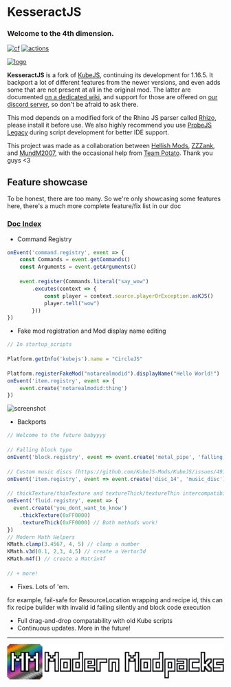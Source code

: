# KesseractJS
### Welcome to the 4th dimension.

[![cf](https://cf.way2muchnoise.eu/full_kesseractjs_downloads.svg)](https://www.curseforge.com/minecraft/mc-mods/kesseractjs)
[![actions](https://github.com/hellish-mods/kesseractjs/actions/workflows/build_1605.yml/badge.svg)](https://github.com/hellish-mods/kesseractjs)

[![logo](https://media.forgecdn.net/avatars/1002/899/638523320288453902.gif)](https://www.curseforge.com/minecraft/mc-mods/kesseractjs)

**KesseractJS** is a fork of [KubeJS](https://kubejs.com/), continuing its development for 1.16.5. It backport a lot of different features from the newer versions, and even adds some that are not present at all in the original mod. The latter are documented [on a dedicated wiki](https://wiki.modernmodpacks.site/wiki/hellish-mods/kesseractjs), and support for those are offered on [our discord server](https://discord.modernmodpacks.site), so don't be afraid to ask there.

This mod depends on a modified fork of the Rhino JS parser called [Rhizo](https://curseforge.com/minecraft/mc-mods/rhizo), please install it before use. We also highly recommend you use [ProbeJS Legacy](https://curseforge.com/minecraft/mc-mods/probejs-legacy) during script development for better IDE support.

This project was made as a collaboration between [Hellish Mods](https://github.com/Hellish-Mods), [ZZZank](https://github.com/zzzank), and [MundM2007](https://github.com/mundm2007), with the occasional help from [Team Potato](https://github.com/MCTeamPotato). Thank you guys <3

## Feature showcase

To be honest, there are too many. So we're only showcasing some features here, there's a much more complete feature/fix list in our doc

### [Doc Index](./doc/index.md)

* Command Registry

```js
onEvent('command.registry', event => {
    const Commands = event.getCommands()
    const Arguments = event.getArguments()
    
    event.register(Commands.literal("say_wow")
        .excutes(context => {
            const player = context.source.playerOrException.asKJS()
            player.tell("wow")
        }))
})
```

* Fake mod registration and Mod display name editing

```js
// In startup_scripts

Platform.getInfo('kubejs').name = "CircleJS"

Platform.registerFakeMod("notarealmodid").displayName("Hello World!")
onEvent('item.registry', event => {
	event.create('notarealmodid:thing')
})
```

![screenshot](https://raw.githubusercontent.com/Hellish-Mods/KesseractJS/refs/heads/main/assets/fakemod.png)

* Backports

```js
// Welcome to the future babyyyy

// Falling block type
onEvent('block.registry', event => event.create('metal_pipe', 'falling').material('anvil'))

// Custom music discs (https://github.com/KubeJS-Mods/KubeJS/issues/491)
onEvent('item.registry', event => event.create('disc_14', 'music_disc').song('jamiroquai:vitrual_insanity'))

// thickTexture/thinTexture and textureThick/textureThin intercompatibility
onEvent('fluid.registry', event => {
  event.create('you_dont_want_to_know')
    .thickTexture(0xFF0000)
    .textureThick(0xFF0000) // Both methods work!
})
// Modern Math Helpers
KMath.clamp(3.4567, 4, 5) // clamp a number
KMath.v3d(0.1, 2,3, 4,5) // create a Vertor3d
KMath.m4f() // create a Matrix4f

// + more!
```

* Fixes. Lots of 'em.

for example, fail-safe for ResourceLocation wrapping and recipe id, this can fix recipe builder with invalid id failing silently and block code execution

* Full drag-and-drop compatability with old Kube scripts
* Continuous updates. More in the future!

---

[![MMLogo](https://raw.githubusercontent.com/Modern-Modpacks/assets/main/big_logo.png)](https://modernmodpacks.site)
